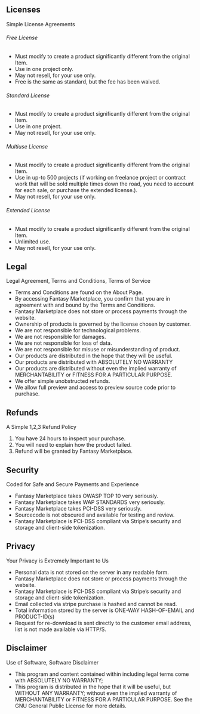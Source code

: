 ## Licenses
Simple License Agreements

###### Free License

- Must modify to create a product significantly different from the original Item.
- Use in one project only.
- May not resell, for your use only.
- Free is the same as standard, but the fee has been waived.

###### Standard License

- Must modify to create a product significantly different from the original Item.
- Use in one project.
- May not resell, for your use only.

###### Multiuse License

- Must modify to create a product significantly different from the original Item.
- Use in up-to 500 projects (if working on freelance project or contract work that will be sold multiple times down the road, you need to account for each sale, or purchase the extended license.).
- May not resell, for your use only.

###### Extended License

- Must modify to create a product significantly different from the original Item.
- Unlimited use.
- May not resell, for your use only.

## Legal
Legal Agreement, Terms and Conditions, Terms of Service

- Terms and Conditions are found on the About Page.
- By accessing Fantasy Marketplace, you confirm that you are in agreement with and bound by the Terms and Conditions.
- Fantasy Marketplace does not store or process payments through the website.
- Ownership of products is governed by the license chosen by customer.
- We are not responsible for technological problems.
- We are not responsible for damages.
- We are not responsible for loss of data.
- We are not responsible for misuse or misunderstanding of product.
- Our products are distributed in the hope that they will be useful.
- Our products are distributed with ABSOLUTELY NO WARRANTY
- Our products are distributed without even the implied warranty of MERCHANTABILITY or FITNESS FOR A PARTICULAR PURPOSE.
- We offer simple unobstructed refunds.
- We allow full preview and access to preview source code prior to purchase.

## Refunds
A Simple 1,2,3 Refund Policy

1. You have 24 hours to inspect your purchase.
2. You will need to explain how the product failed.
3. Refund will be granted by Fantasy Marketplace.

## Security
Coded for Safe and Secure Payments and Experience

- Fantasy Marketplace takes OWASP TOP 10 very seriously.
- Fantasy Marketplace takes WAP STANDARDS very seriously.
- Fantasy Marketplace takes PCI-DSS very seriously.
- Sourcecode is not obscured and available for testing and review.
- Fantasy Marketplace is PCI-DSS compliant via Stripe’s security and storage and client-side tokenization.

## Privacy
Your Privacy is Extremely Important to Us

- Personal data is not stored on the server in any readable form.
- Fantasy Marketplace does not store or process payments through the website.
- Fantasy Marketplace is PCI-DSS compliant via Stripe’s security and storage and client-side tokenization.
- Email collected via stripe purchase is hashed and cannot be read.
- Total information stored by the server is ONE-WAY HASH-OF-EMAIL and PRODUCT-ID(s)
- Request for re-download is sent directly to the customer email address, list is not made available via HTTP/S.

## Disclaimer

Use of Software, Software Disclaimer
- This program and content contained within including legal terms come with ABSOLUTELY NO WARRANTY;
- This program is distributed in the hope that it will be useful, but WITHOUT ANY WARRANTY; without even the implied warranty of MERCHANTABILITY or FITNESS FOR A PARTICULAR PURPOSE. See the GNU General Public License for more details.
